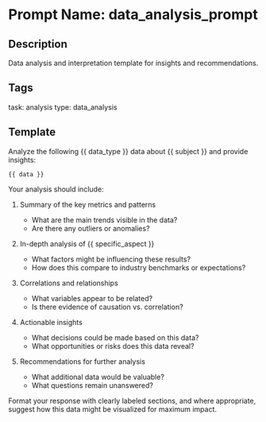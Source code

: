 # Prompt Name: data_analysis_prompt

## Description
Data analysis and interpretation template for insights and recommendations.

## Tags
task: analysis
type: data_analysis

## Template
Analyze the following {{ data_type }} data about {{ subject }} and provide insights:

```
{{ data }}
```

Your analysis should include:

1. Summary of the key metrics and patterns
   - What are the main trends visible in the data?
   - Are there any outliers or anomalies?

2. In-depth analysis of {{ specific_aspect }}
   - What factors might be influencing these results?
   - How does this compare to industry benchmarks or expectations?

3. Correlations and relationships
   - What variables appear to be related?
   - Is there evidence of causation vs. correlation?

4. Actionable insights
   - What decisions could be made based on this data?
   - What opportunities or risks does this data reveal?

5. Recommendations for further analysis
   - What additional data would be valuable?
   - What questions remain unanswered?

Format your response with clearly labeled sections, and where appropriate, suggest how this data might be visualized for maximum impact.